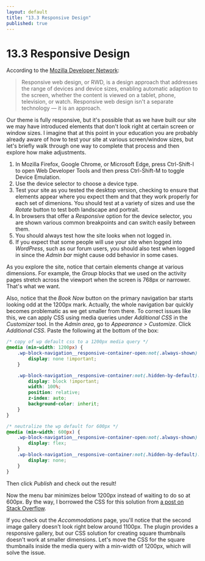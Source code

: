 ```yaml
---
layout: default
title: "13.3 Responsive Design"
published: true
---
```


# 13.3 Responsive Design

According to the [Mozilla Developer Network](https://developer.mozilla.org/en-US/docs/Learn/CSS/CSS_layout/Responsive_Design):

> Responsive web design, or RWD, is a design approach that addresses the range of devices and device sizes,
> enabling automatic adaption to the screen, whether the content is viewed on a tablet, phone, television,
> or watch. Responsive web design isn't a separate technology — it is an approach.

Our theme is fully responsive, but it's possible that as we have built our site we may have introduced elements that don't look right at certain screen or window sizes. I imagine that at this point in your education you are probably already aware of how to test your site at various screen/window sizes, but let's briefly walk through one way to complete that process and then explore how make adjustments.

1. In Mozilla Firefox, Google Chrome, or Microsoft Edge, press Ctrl-Shift-I to open Web Developer Tools and then press Ctrl-Shift-M to toggle Device Emulation.
2. Use the device selector to choose a device type.
3. Test your site as you tested the desktop version, checking to ensure that elements appear where you expect them and that they work properly for each set of dimenions. You should test at a variety of sizes and use the _Rotate_ button to test both landscape and portrait.
4. In browsers that offer a _Responsive_ option for the device selector, you are shown various common breakpoints and can switch easily between them.
5. You should always test how the site looks when not logged in.
6. If you expect that some people will use your site when logged into _WordPress_, such as our forum users, you should also test when logged in since the _Admin bar_ might cause odd behavior in some cases.

As you explore the site, notice that certain elements change at various dimensions. For example, the _Group_ blocks that we used on the activity pages stretch across the viewport when the screen is 768px or narrower. That's what we want.

Also, notice that the _Book Now_ button on the primary navigation bar starts looking odd at the 1200px mark. Actually, the whole navigation bar quickly becomes problematic as we get smaller from there. To correct issues like this, we can apply CSS using media queries under _Additional CSS_ in the _Customizer_ tool. In the _Admin area_, go to _Appearance > Customize_. Click _Additional CSS_. Paste the following at the bottom of the box:

```css
/* copy of wp default css to a 1200px media query */
@media (min-width: 1200px) {
    .wp-block-navigation__responsive-container-open:not(.always-shown) {
        display: none !important;
    }

    .wp-block-navigation__responsive-container:not(.hidden-by-default):not(.is-menu-open) {
        display: block !important;
        width: 100%;
        position: relative;
        z-index: auto;
        background-color: inherit;
    }
}

/* neutralize the wp default for 600px */
@media (min-width: 600px) {
    .wp-block-navigation__responsive-container-open:not(.always-shown) {
        display: flex;
    }
    .wp-block-navigation__responsive-container:not(.hidden-by-default):not(.is-menu-open) {
        display: none;
    }
}
```

Then click _Publish_ and check out the result!

Now the menu bar minimizes below 1200px instead of waiting to do so at 600px. By the way, I borrowed the CSS for this solution from [a post on Stack Overflow](https://stackoverflow.com/questions/74956603/wordpress-navigation-block-how-to-change-mobile-breaking-point).

If you check out the _Accommodations_ page, you'll notice that the second image gallery doesn't look right below around 1100px. The plugin provides a responsive gallery, but our CSS solution for creating square thumbnails doesn't work at smaller dimensions. Let's move the CSS for the square thumbnails inside the media query with a min-width of 1200px, which will solve the issue.
